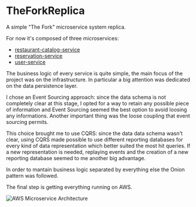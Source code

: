 # TheForkReplica
A simple "The Fork" microservice system replica.

For now it's composed of three microservices:
- [restaurant-catalog-service](https://github.com/Danver97/restaurant-catalog-service)
- [reservation-service](https://github.com/Danver97/reservation-service)
- [user-service](https://github.com/Danver97/user-service)

The business logic of every service is quite simple, the main focus of the project was on the infrastructure. In particular a big attention was dedicated on the data persistence layer. 

I chose an Event Sourcing approach: since the data schema is not completely clear at this stage, I opted for a way to retain any possible piece of information and Event Sourcing seemed the best option to avoid loosing any informations. Another important thing was the loose coupling that event sourcing permits.

This choice brought me to use CQRS: since the data data schema wasn't clear, using CQRS made possible to use different reporting databases for every kind of data representation which better suited the most hit queries. If a new representation is needed, replaying events and the creation of a new reporting database seemed to me another big advantage.

In order to mantain business logic separated by everything else the Onion pattern was followed.

The final step is getting everything running on AWS.

![AWS Microservice Architecture](https://github.com/Danver97/TheForkReplica/blob/master/Microservice%20Architecture.svg)
